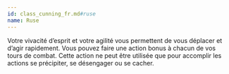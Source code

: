 ```yaml
---
id: class_cunning_fr.md#ruse
name: Ruse
---
```


Votre vivacité d’esprit et votre agilité vous permettent de vous déplacer et d’agir rapidement. Vous pouvez faire une action bonus à chacun de vos tours de combat. Cette action ne peut être utilisée que pour accomplir les actions se précipiter, se désengager ou se cacher.


